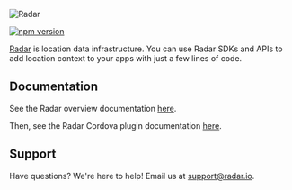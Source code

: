 ![Radar](https://raw.githubusercontent.com/radarlabs/cordova.plugin.radar.hathway/master/logo.png)

[![npm version](https://badge.fury.io/js/%40radarlabs%2Fcordova.plugin.radar.hathway.svg)](https://badge.fury.io/js/%40radarlabs%2Fcordova.plugin.radar.hathway.svg)

[Radar](https://radar.io) is location data infrastructure. You can use Radar SDKs and APIs to add location context to your apps with just a few lines of code.

## Documentation

See the Radar overview documentation [here](https://radar.io/documentation).

Then, see the Radar Cordova plugin documentation [here](https://radar.io/documentation/sdk/cordova).

## Support

Have questions? We're here to help! Email us at [support@radar.io](mailto:support@radar.io).
